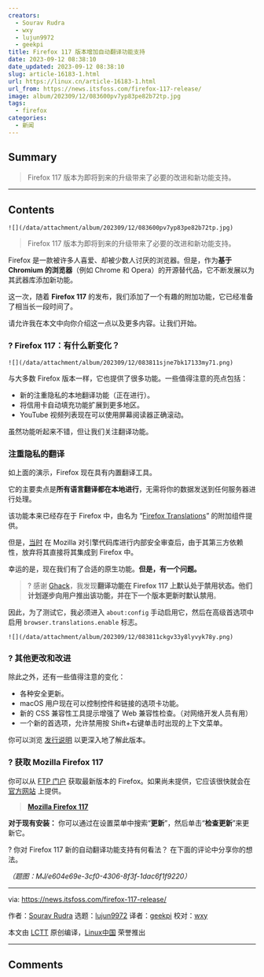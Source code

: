 ```yaml
---
creators:
  - Sourav Rudra
  - wxy
  - lujun9972
  - geekpi
title: Firefox 117 版本增加自动翻译功能支持
date: 2023-09-12 08:38:10
date_updated: 2023-09-12 08:38:10
slug: article-16183-1.html
url: https://linux.cn/article-16183-1.html
url_from: https://news.itsfoss.com/firefox-117-release/
image: album/202309/12/083600pv7yp83pe82b72tp.jpg
tags:
  - firefox
categories:
  - 新闻
---
```


## Summary

> Firefox 117 版本为即将到来的升级带来了必要的改进和新功能支持。

***

<!-- more -->

## Contents

`![](/data/attachment/album/202309/12/083600pv7yp83pe82b72tp.jpg)`

> 
> Firefox 117 版本为即将到来的升级带来了必要的改进和新功能支持。
> 
> 
> 

Firefox 是一款被许多人喜爱、却被少数人讨厌的浏览器。但是，作为**基于 Chromium 的浏览器**（例如 Chrome 和 Opera）的开源替代品，它不断发展以为其武器库添加新功能。

这一次，随着 **Firefox 117** 的发布，我们添加了一个有趣的附加功能，它已经准备了相当长一段时间了。

请允许我在本文中向你介绍这一点以及更多内容。让我们开始。

### ? Firefox 117：有什么新变化？

`![](/data/attachment/album/202309/12/083811sjne7bk17133my71.png)`

与大多数 Firefox 版本一样，它也提供了很多功能。一些值得注意的亮点包括：

* 新的注重隐私的本地翻译功能（正在进行）。
* 将信用卡自动填充功能扩展到更多地区。
* YouTube 视频列表现在可以使用屏幕阅读器正确滚动。

虽然功能听起来不错，但让我们关注翻译功能。

### 注重隐私的翻译

如上面的演示，Firefox 现在具有内置翻译工具。

它的主要卖点是**所有语言翻译都在本地进行**，无需将你的数据发送到任何服务器进行处理。

该功能本来已经存在于 Firefox 中，由名为 “[Firefox Translations](https://addons.mozilla.org/en-US/firefox/addon/firefox-translations/)” 的附加组件提供。

但是，[当时](https://hacks.mozilla.org/2022/06/neural-machine-translation-engine-for-firefox-translations-add-on/) 在 Mozilla 对引擎代码库进行内部安全审查后，由于其第三方依赖性，放弃将其直接将其集成到 Firefox 中。

幸运的是，现在我们有了合适的原生功能。**但是，有一个问题。**

> 
> ? 感谢 [Ghack](https://www.ghacks.net/2023/08/29/firefox-117-native-language-translations-last-firefox-102-update-and-security-fixes/)，我发现**翻译功能在 Firefox 117 上默认处于禁用状态。他们计划逐步向用户推出该功能，并在下一个版本更新时默认禁用**。
> 
> 
> 

因此，为了测试它，我必须进入 `about:config` 手动启用它，然后在高级首选项中启用 `browser.translations.enable` 标志。

`![](/data/attachment/album/202309/12/083811ckgv33y8lyvyk78y.png)`

### ?️ 其他更改和改进

除此之外，还有一些值得注意的变化：

* 各种安全更新。
* macOS 用户现在可以控制控件和链接的选项卡功能。
* 新的 CSS 兼容性工具提示增强了 Web 兼容性检查。（对网络开发人员有用）
* 一个新的首选项，允许禁用按 Shift+右键单击时出现的上下文菜单。

你可以浏览 [发行说明](https://www.mozilla.org/en-US/firefox/117.0/releasenotes/) 以更深入地了解此版本。

### ? 获取 Mozilla Firefox 117

你可以从 [FTP 门户](https://ftp.mozilla.org/pub/firefox/releases/117.0/) 获取最新版本的 Firefox。如果尚未提供，它应该很快就会在 [官方网站](https://www.mozilla.org/firefox/download/thanks/) 上提供。

> 
> **[Mozilla Firefox 117](https://www.mozilla.org/firefox/download/thanks/)**
> 
> 
> 

**对于现有安装：** 你可以通过在设置菜单中搜索“**更新**”，然后单击“**检查更新**”来更新它。

? 你对 Firefox 117 新的自动翻译功能支持有何看法？ 在下面的评论中分享你的想法。

*（题图：MJ/e604e69e-3cf0-4306-8f3f-1dac6f1f9220）*

---

via: <https://news.itsfoss.com/firefox-117-release/>

作者：[Sourav Rudra](https://news.itsfoss.com/author/sourav/) 选题：[lujun9972](https://github.com/lujun9972) 译者：[geekpi](https://github.com/geekpi) 校对：[wxy](https://github.com/wxy)

本文由 [LCTT](https://github.com/LCTT/TranslateProject) 原创编译，[Linux中国](https://linux.cn/) 荣誉推出

***

## Comments
